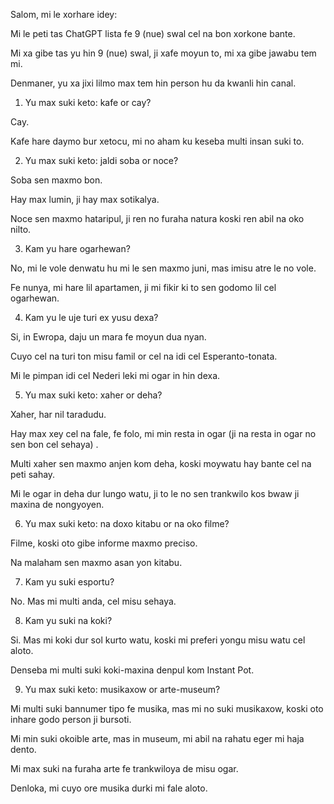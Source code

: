 Salom, mi le xorhare idey:

Mi le peti tas ChatGPT lista fe 9 (nue) swal cel na bon xorkone bante.

Mi xa gibe tas yu hin 9 (nue) swal, ji xafe moyun to, mi xa gibe jawabu tem mi.

Denmaner, yu xa jixi lilmo max tem hin person hu da kwanli hin canal.

1. Yu max suki keto: kafe or cay?

Cay.

Kafe hare daymo bur xetocu, mi no aham ku keseba multi insan suki to.

2. Yu max suki keto: jaldi soba or noce?

Soba sen maxmo bon.

Hay max lumin, ji hay max sotikalya.

Noce sen maxmo hataripul, ji ren no furaha natura koski ren abil na oko nilto.

3. Kam yu hare ogarhewan?

No, mi le vole denwatu hu mi le sen maxmo juni, mas imisu atre le no vole.

Fe nunya, mi hare lil apartamen, ji mi fikir ki to sen godomo lil cel ogarhewan.

4. Kam yu le uje turi ex yusu dexa?

Si, in Ewropa, daju un mara fe moyun dua nyan.

Cuyo cel na turi ton misu famil or cel na idi cel Esperanto-tonata.

Mi le pimpan idi cel Nederi leki mi ogar in hin dexa.

5. Yu max suki keto: xaher or deha?

Xaher, har nil taradudu.

Hay max xey cel na fale, fe folo, mi min resta in ogar (ji na resta in ogar no sen bon cel sehaya) .

Multi xaher sen maxmo anjen kom deha, koski moywatu hay bante cel na peti sahay.

Mi le ogar in deha dur lungo watu, ji to le no sen trankwilo kos bwaw ji maxina de nongyoyen.

6. Yu max suki keto: na doxo kitabu or na oko filme?

Filme, koski oto gibe informe maxmo preciso.

Na malaham sen maxmo asan yon kitabu.

7. Kam yu suki esportu?

No. Mas mi multi anda, cel misu sehaya.

8. Kam yu suki na koki?

Si. Mas mi koki dur sol kurto watu, koski mi preferi yongu misu watu cel aloto.

Denseba mi multi suki koki-maxina denpul kom Instant Pot.

9. Yu max suki keto: musikaxow or arte-museum?

Mi multi suki bannumer tipo fe musika, mas mi no suki musikaxow, koski oto inhare godo person ji bursoti.

Mi min suki okoible arte, mas in museum, mi abil na rahatu eger mi haja dento.

Mi max suki na furaha arte fe trankwiloya de misu ogar.

Denloka, mi cuyo ore musika durki mi fale aloto.